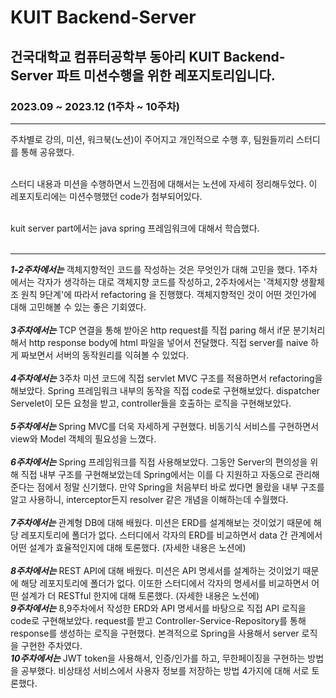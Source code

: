 # KUIT Backend-Server

## 건국대학교 컴퓨터공학부 동아리 KUIT Backend-Server 파트 미션수행을 위한 레포지토리입니다.

### 2023.09 ~ 2023.12 (1주차 ~ 10주차)

---

주차별로 강의, 미션, 워크북(노션)이 주어지고 개인적으로 수행 후, 팀원들끼리 스터디를 통해 공유했다.
</br></br>

스터디 내용과 미션을 수행하면서 느낀점에 대해서는 노션에 자세히 정리해두었다. 이 레포지토리에는 미션수행했던 code가 첨부되어있다.
</br></br>

kuit server part에서는 java spring 프레임워크에 대해서 학습했다.
</br></br>

---

***1-2주차에서는*** 객체지향적인 코드를 작성하는 것은 무엇인가 대해 고민을 했다. 1주차에서는 각자가 생각하는 대로 객체지향 코드를 작성하고, 2주차에서는 '객체지향 생활체조 원칙 9단계'에 따라서 refactoring 을 진행했다. 
객체지향적인 것이 어떤 것인가에 대해 고민해볼 수 있는 좋은 기회였다.
</br></br>
***3주차에서는*** TCP 연결을 통해 받아온 http request를 직접 paring 해서 if문 분기처리해서 http response body에 html 파일을 넣어서 전달했다. 직접 server를 naive 하게 짜보면서 서버의 동작원리를 익혀볼 수 있었다.
</br></br>
***4주차에서는*** 3주차 미션 코드에 직접 servlet MVC 구조를 적용하면서 refactoring을 해보았다. Spring 프레임워크 내부의 동작을 직접 code로 구현해보았다. dispatcher Servelet이 모든 요청을 받고, controller들을 호출하는
로직을 구현해보았다.
</br></br>
***5주차에서는*** Spring MVC를 더욱 자세하게 구현했다. 비동기식 서비스를 구현하면서 view와 Model 객체의 필요성을 느꼈다. 
</br></br>
***6주차에서는*** Spring 프레임워크를 직접 사용해보았다. 그동안 Server의 편의성을 위해 직접 내부 구조를 구현해보았는데 Spring에서는 이를 다 지원하고 자동으로 관리해준다는 점에서 정말 신기했다. 만약 Spring을 처음부터
바로 썼다면 몰랐을 내부 구조를 알고 사용하니, interceptor든지 resolver 같은 개념을 이해하는데 수월했다.
</br></br>
***7주차에서는*** 관계형 DB에 대해 배웠다. 미션은 ERD를 설계해보는 것이었기 때문에 해당 레포지토리에 폴더가 없다. 스터디에서 각자의 ERD를 비교하면서 data 간 관계에서 어떤 설계가 효율적인지에 대해 토론했다. (자세한 내용은 노션에)
</br></br>
***8주차에서는*** REST API에 대해 배웠다. 미션은 API 명세서를 설계하는 것이었기 때문에 해당 레포지토리에 폴더가 없다. 이또한 스터디에서 각자의 명세서를 비교하면서 어떤 설계가 더 RESTful 한지에 대해 토론했다. (자세한 내용은 노션에)
</br>
***9주차에서는*** 8,9주차에서 작성한 ERD와 API 명세서를 바탕으로 직접 API 로직을 code로 구현해보았다. request를 받고 Controller-Service-Repository를 통해 response를 생성하는 로직을 구현했다. 본격적으로 Spring을 사용해서 
server 로직을 구현한 주차였다. 
</br>
***10주차에서는*** JWT token을 사용해서, 인증/인가를 하고, 무한페이징을 구현하는 방법을 공부했다. 비상태성 서비스에서 사용자 정보를 저장하는 방법 4가지에 대해 서로 토론했다. 

